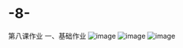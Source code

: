 # -8-
第八课作业
一、基础作业
![image](https://github.com/Lb1002/-8-/assets/51111702/146b8d13-5541-4781-99a8-09700ad4def9)
![image](https://github.com/Lb1002/-8-/assets/51111702/45561494-eb07-46dd-a1cc-fa0dd9ae9d86)
![image](https://github.com/Lb1002/-8-/assets/51111702/c93d3824-03dd-4f64-bad7-ef5a714e5249)

